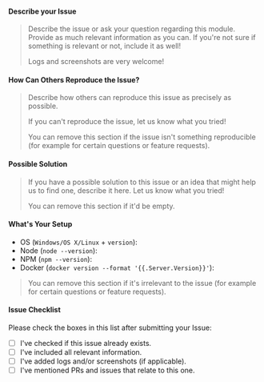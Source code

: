 #### Describe your Issue

> Describe the issue or ask your question regarding this module.
> Provide as much relevant information as you can. If you're not sure if something
> is relevant or not, include it as well!
>
> Logs and screenshots are very welcome!

#### How Can Others Reproduce the Issue?

> Describe how others can reproduce this issue as precisely as possible.
>
> If you can't reproduce the issue, let us know what you tried!
>
> You can remove this section if the issue isn't something reproducible
> (for example for certain questions or feature requests).

#### Possible Solution

> If you have a possible solution to this issue or an idea that might
> help us to find one, describe it here. Let us know what you tried!
>
> You can remove this section if it'd be empty.

#### What's Your Setup

- OS (`Windows/OS X/Linux` + `version`):
- Node (`node --version`):
- NPM (`npm --version`):
- Docker (`docker version --format '{{.Server.Version}}'`):

> You can remove this section if it's irrelevant to the issue
> (for example for certain questions or feature requests).

#### Issue Checklist

Please check the boxes in this list after submitting your Issue:

- [ ] I've checked if this issue already exists.
- [ ] I've included all relevant information.
- [ ] I've added logs and/or screenshots (if applicable).
- [ ] I've mentioned PRs and issues that relate to this one.

<!-- Template Version 1.1 -->
